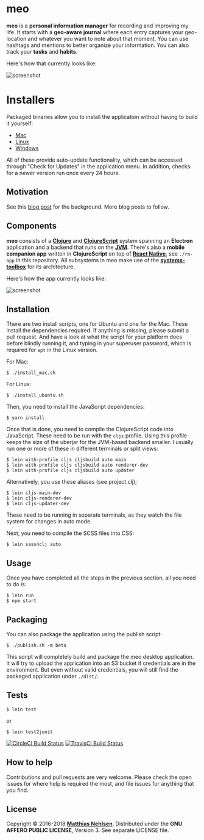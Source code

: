 # meo

**meo** is a **personal information manager** for recording and improving my life. It starts with a **geo-aware journal** where each entry captures your geo-location and whatever you want to note about that moment. You can use hashtags and mentions to better organize your information. You can also track your **tasks** and **habits**.

Here's how that currently looks like:

![screenshot](http://matthiasnehlsen.com/images/2018-03-08-meo-charts.png)


# Installers

Packaged binaries allow you to install the application without having to build it yourself:

- [Mac](https://s3.eu-central-1.amazonaws.com/matthiasn-meo/meo-0.5.150.dmg)
- [Linux](https://s3.eu-central-1.amazonaws.com/matthiasn-meo/meo-0.5.150-x86_64.AppImage)
- [Windows](https://s3.eu-central-1.amazonaws.com/matthiasn-meo/meo+Setup+0.5.150.exe)

All of these provide auto-update functionality, which can be accessed through "Check for Updates" in the application menu. In addition, checks for a newer version run once every 24 hours.


## Motivation

See this [blog post](http://matthiasnehlsen.com/blog/2018/03/15/introducing-meo/) for the background. More blog posts to follow.


## Components

**meo** consists of a **[Clojure](https://clojure.org/)** and **[ClojureScript](https://github.com/clojure/clojurescript)** system spanning an **Electron** application and a backend that runs on the **[JVM](https://en.wikipedia.org/wiki/Java_virtual_machine)**. There's also a **mobile companion app** written in **ClojureScript** on top of **[React Native](https://facebook.github.io/react-native/)**, see `./rn-app` in this repository. All subsystems in meo make use of the **[systems-toolbox](https://github.com/matthiasn/systems-toolbox)** for its architecture.

Here's how the app currently looks like:

![screenshot](http://matthiasnehlsen.com/images/2018-03-08-mobile.png)


## Installation

There are two install scripts, one for Ubuntu and one for the Mac. These install the dependencies required. If anything is missing, please submit a pull request. And have a look at what the script for your platform does before blindly running it, and typing in your superuser password, which is required for `apt` in the Linux version.
 
 For Mac:

    $ ./install_mac.sh
     
For Linux: 
     
    $ ./install_ubuntu.sh

Then, you need to install the JavaScript dependencies:

    $ yarn install
 
Once that is done, you need to compile the ClojureScript code into JavaScript. These need to be run with the `cljs` profile. Using this profile keeps the size of the uberjar for the JVM-based backend smaller. I usually run one or more of these in different terminals or split views:

    $ lein with-profile cljs cljsbuild auto main
    $ lein with-profile cljs cljsbuild auto renderer-dev
    $ lein with-profile cljs cljsbuild auto updater

Alternatively, you use these aliases (see project.clj);

    $ lein cljs-main-dev
    $ lein cljs-renderer-dev
    $ lein cljs-updater-dev

These need to be running in separate terminals, as they watch the file system for changes in auto mode.

Next, you need to compile the SCSS files into CSS:

    $ lein sass4clj auto
 

## Usage

Once you have completed all the steps in the previous section, all you need to do is:

    $ lein run
    $ npm start


## Packaging

You can also package the application using the publish script:

    $ ./publish.sh -m beta

This script will completely build and package the meo desktop application. It will try to upload the application into an S3 bucket if credentials are in the environment. But even without valid credentials, you will still find the packaged application under `./dist/`.


## Tests

    $ lein test

or

    $ lein test2junit


[![CircleCI Build Status](https://circleci.com/gh/matthiasn/meo.svg?&style=shield)](https://circleci.com/gh/matthiasn/meo)
[![TravisCI Build Status](https://travis-ci.org/matthiasn/meo.svg?branch=master)](https://travis-ci.org/matthiasn/meo)


## How to help

Contributions and pull requests are very welcome. Please check the open issues for where help is required the most, and file issues for anything that you find.


## License

Copyright © 2016-2018 **[Matthias Nehlsen](http://www.matthiasnehlsen.com)**. Distributed under the **GNU AFFERO PUBLIC LICENSE**, Version 3. See separate LICENSE file.
